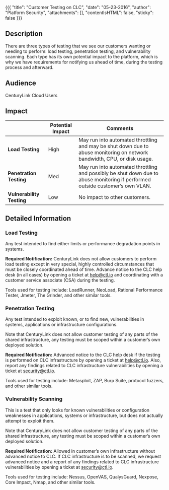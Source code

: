 {{{ "title": "Customer Testing on CLC",
        "date": "05-23-2016",
        "author": "Platform Security",
        "attachments": [],
        "contentIsHTML": false,
        "sticky": false }}}

## Description

There are three types of testing that we see our customers wanting or needing to perform: load testing, penetration testing, and vulnerability scanning. Each type has its own potential impact to the platform, which is why we have requirements for notifying us ahead of time, during the testing process and afterward.

## Audience

CenturyLink Cloud Users

## Impact

|                          | **Potential Impact** | **Comments**                                                                                                                |
|--------------------------|----------------------|-----------------------------------------------------------------------------------------------------------------------------|
|**Load Testing**          |High                  |May run into automated throttling and may be shut down due to abuse monitoring on network bandwidth, CPU, or disk usage.     |
|**Penetration Testing**   |Med                   |May run into automated throttling and possibly be shut down due to abuse monitoring if performed outside customer’s own VLAN.|
|**Vulnerability Testing** |Low                   |No impact to other customers.                                                                                                |

## Detailed Information

### Load Testing

Any test intended to find either limits or performance degradation points in systems.  

**Required Notification:** CenturyLink does not allow customers to perform load testing except in very special, highly controlled circumstances that must be closely coordinated ahead of time.  Advance notice to the CLC help desk (in all cases) by opening a ticket at help@ctl.io and coordinating with a customer service associate (CSA) during the testing.

Tools used for testing include: LoadRunner, NeoLoad, Rational Performance Tester, Jmeter, The Grinder, and other similar tools.

### Penetration Testing

Any test intended to exploit known, or to find new, vulnerabilities in systems, applications or infrastructure configurations.  

Note that CenturyLink does not allow customer testing of any parts of the shared infrastructure, any testing must be scoped within a customer’s own deployed solution.

**Required Notification:** Advanced notice to the CLC help desk if the testing is performed on CLC infrastructure by opening a ticket at help@ctl.io.  Also, report any findings related to CLC infrastructure vulnerabilities by opening a ticket at security@ctl.io.

Tools used for testing include: Metasploit, ZAP, Burp Suite, protocol fuzzers, and other similar tools.

### Vulnerability Scanning

This is a test that only looks for known vulnerabilities or configuration weaknesses in applications, systems or infrastructure, but does not actually attempt to exploit them.  

Note that CenturyLink does not allow customer testing of any parts of the shared infrastructure, any testing must be scoped within a customer’s own deployed solution.

**Required Notification:** Allowed in customer’s own infrastructure without advanced notice to CLC.  If CLC infrastructure is to be scanned, we request advanced notice and a report of any findings related to CLC infrastructure vulnerabilities by opening a ticket at security@ctl.io.

Tools used for testing include: Nessus, OpenVAS, QualysGuard, Nexpose, Core Impact, Nmap, and other similar tools.
